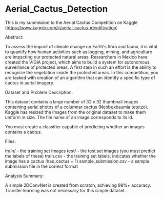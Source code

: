 # Aerial_Cactus_Detection

This is my submission to the Aerial Cactus Competition on Kaggle (https://www.kaggle.com/c/aerial-cactus-identification)

Abstract:

To assess the impact of climate change on Earth's flora and fauna, it is vital to quantify how human activities such as logging, mining, and agriculture are impacting our protected natural areas. Researchers in Mexico have created the VIGIA project, which aims to build a system for autonomous surveillance of protected areas. A first step in such an effort is the ability to recognize the vegetation inside the protected areas. In this competition, you are tasked with creation of an algorithm that can identify a specific type of cactus in aerial imagery.


Dataset and Problem Description:

This dataset contains a large number of 32 x 32 thumbnail images containing aerial photos of a columnar cactus (Neobuxbaumia tetetzo). Kaggle has resized the images from the original dataset to make them uniform in size. The file name of an image corresponds to its id.

You must create a classifier capable of predicting whether an images contains a cactus.

Files:

train/ - the training set images
test/ - the test set images (you must predict the labels of these)
train.csv - the training set labels, indicates whether the image has a cactus (has_cactus = 1)
sample_submission.csv - a sample submission file in the correct format

Analysis Summary:

A simple 2DConvNet is created from scratch, achieving 98%+ accuracy. Transfer learning was not necessary for this simple dataset.
